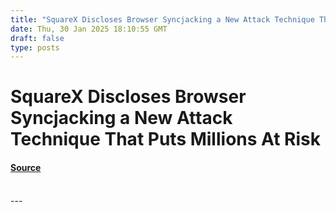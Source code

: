 ```yaml
---
title: "SquareX Discloses Browser Syncjacking a New Attack Technique That Puts Millions At Risk"
date: Thu, 30 Jan 2025 18:10:55 GMT
draft: false
type: posts
---
```

# SquareX Discloses Browser Syncjacking a New Attack Technique That Puts Millions At Risk









#### [Source](https://hackernoon.com/squarex-discloses-browser-syncjacking-a-new-attack-technique-that-puts-millions-at-risk?source=rss)

<br/>
---
